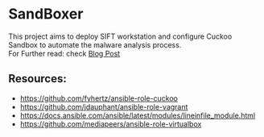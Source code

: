 # SandBoxer

This project aims to deploy SIFT workstation and configure Cuckoo Sandbox to automate the malware analysis process.  
For Further read: check [Blog Post](https://layer0.xyz/malware_forensics/2020/04/14/Cuckoo_SIFT_With_Ansible/)  

## Resources:

* https://github.com/fyhertz/ansible-role-cuckoo
* https://github.com/jdauphant/ansible-role-vagrant
* https://docs.ansible.com/ansible/latest/modules/lineinfile_module.html
* https://github.com/mediapeers/ansible-role-virtualbox
